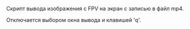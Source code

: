 Скрипт вывода изображения с FPV на экран с записью в файл mp4.

Отключается выбором окна вывода и клавишей 'q'.
